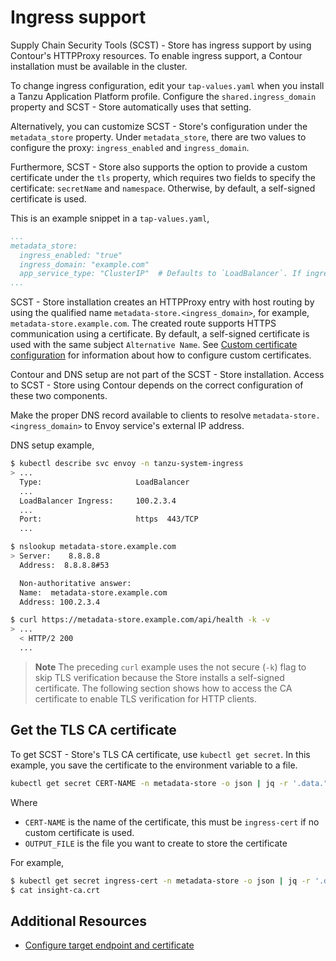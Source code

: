 # Ingress support

Supply Chain Security Tools (SCST) - Store has ingress support by using Contour's HTTPProxy resources. To enable ingress support, a Contour installation must be available in the cluster.

To change ingress configuration, edit your `tap-values.yaml` when you install a Tanzu Application Platform profile. Configure the `shared.ingress_domain` property and SCST - Store automatically uses that setting.

Alternatively, you can customize SCST - Store's configuration under the `metadata_store` property. Under `metadata_store`, there are two values to configure the proxy: `ingress_enabled` and `ingress_domain`.

Furthermore, SCST - Store also supports the option to provide a custom certificate under the `tls` property, which requires two fields to specify the certificate: `secretName` and `namespace`.
Otherwise, by default, a self-signed certificate is used.

This is an example snippet in a `tap-values.yaml`,

```yaml
...
metadata_store:
  ingress_enabled: "true"
  ingress_domain: "example.com"
  app_service_type: "ClusterIP"  # Defaults to `LoadBalancer`. If ingress is enabled then this must be set to `ClusterIP`.
...
```

SCST - Store installation creates an HTTPProxy entry with host routing by using the qualified name `metadata-store.<ingress_domain>`, for example, `metadata-store.example.com`. The created route supports HTTPS communication using a certificate. By default, a self-signed certificate is used with the same subject `Alternative Name`. See [Custom certificate configuration](custom-cert.hbs.md) for information about how to configure custom certificates.

Contour and DNS setup are not part of the SCST - Store installation. Access to SCST - Store using Contour depends on the correct configuration of these two components.

Make the proper DNS record available to clients to resolve `metadata-store.<ingress_domain>` to Envoy service's external IP address.

DNS setup example,

```bash
$ kubectl describe svc envoy -n tanzu-system-ingress
> ...
  Type:                     LoadBalancer
  ...
  LoadBalancer Ingress:     100.2.3.4
  ...
  Port:                     https  443/TCP
  ...

$ nslookup metadata-store.example.com
> Server:    8.8.8.8
  Address:  8.8.8.8#53

  Non-authoritative answer:
  Name:  metadata-store.example.com
  Address: 100.2.3.4

$ curl https://metadata-store.example.com/api/health -k -v
> ...
  < HTTP/2 200
  ...
```

>**Note** The preceding `curl` example uses the not secure (`-k`) flag to skip TLS verification because the Store installs a self-signed certificate. The following section shows how to access the CA certificate to enable TLS verification for HTTP clients.

## <a id="tls"></a>Get the TLS CA certificate

To get SCST - Store's TLS CA certificate, use `kubectl get secret`. In this example, you save the certificate to the environment variable to a file.

```bash
kubectl get secret CERT-NAME -n metadata-store -o json | jq -r '.data."ca.crt"' | base64 -d > OUTPUT_FILE
```

Where

* `CERT-NAME` is the name of the certificate, this must be `ingress-cert` if no custom certificate is used.
* `OUTPUT_FILE` is the file you want to create to store the certificate

For example,

```bash
$ kubectl get secret ingress-cert -n metadata-store -o json | jq -r '.data."ca.crt"' | base64 -d > insight-ca.crt
$ cat insight-ca.crt
```

## Additional Resources

* [Configure target endpoint and certificate](using-encryption-and-connection.hbs.md)